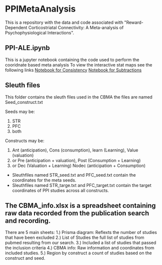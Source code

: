 # PPIMetaAnalysis
This is a repository with the data and code associated with "Reward-Dependent Corticostriatal Connectivity:
A Meta-analysis of Psychophysiological Interactions".

## PPI-ALE.ipynb
This is a jupyter notebook containing the code used to perform the cooridnate based meta analysis
To view the interactive stat maps see the following links
[Notebook for Consistency](https://nbviewer.org/github/jbdenniso/PPIMetaAnalysis/blob/main/PPI-ALE%20%28Consistency%29.ipynb)
[Notebook for Subtractions](https://nbviewer.org/github/jbdenniso/PPIMetaAnalysis/blob/main/PPI-ALE%20%28Subtraction%20and%20Conjunction%29.ipynb)

## Sleuth files
This folder contains the sleuth files used in the CBMA the files are named
Seed_construct.txt

  Seeds may be:
  1. STR
  2. PFC
  3. both


  Constructs may be:
  1. Ant (anticipation), Cons (consumption), learn (Learning), Value (valuation)
  2. or Pre (anticipation + valuation), Post (Consumption + Learning)
  3. or Dec (Valuation + Learning) Nodec (anticipation + Consumption)
  
  - Sleuthfiles named STR_seed.txt and PFC_seed.txt contain the coordinates for the meta seeds.
  - Sleuthfiles named STR_targe.txt and PFC_target.txt contain the target coordinates of PPI studies across all constructs.


## The CBMA_info.xlsx is a spreadsheet containing raw data recorded from the publication search and recording.
There are 5 main sheets:
1.) Prisma diagram: Reflexts the number of studies that have been excluded
2.) List of Studies the full list of studies from pubmed resulting from our search.
3.) Included a list of studies that passed the inclusion criteria
4.) CBMA info: Raw information and coordinates from included studies.
5.) Region by construct a count of studies based on the construct and seed.


